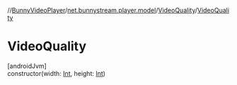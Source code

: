 //[BunnyVideoPlayer](../../../index.md)/[net.bunnystream.player.model](../index.md)/[VideoQuality](index.md)/[VideoQuality](-video-quality.md)

# VideoQuality

[androidJvm]\
constructor(width: [Int](https://kotlinlang.org/api/latest/jvm/stdlib/kotlin-stdlib/kotlin/-int/index.html), height: [Int](https://kotlinlang.org/api/latest/jvm/stdlib/kotlin-stdlib/kotlin/-int/index.html))
